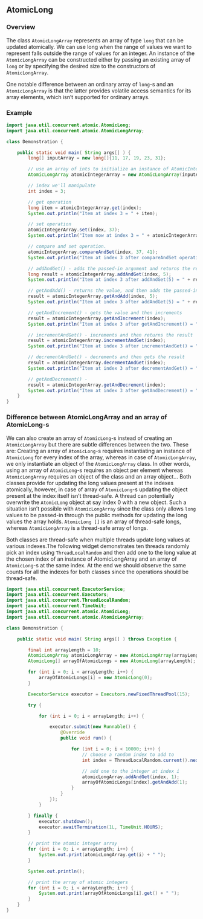 ## AtomicLong
### Overview

The class `AtomicLongArray` represents an array of type `long` that can be updated atomically. We can use long when the range of values we want to represent falls outside the range of values for an integer. An instance of the `AtomicLongArray` can be constructed either by passing an existing array of `long` or by specifying the desired size to the constructors of `AtomicLongArray`.

One notable difference between an ordinary array of `long`-s and an `AtomicLongArray` is that the latter provides volatile access semantics for its array elements, which isn’t supported for ordinary arrays.

### Example

```java
import java.util.concurrent.atomic.AtomicLong;
import java.util.concurrent.atomic.AtomicLongArray;

class Demonstration {

    public static void main( String args[] ) {
        long[] inputArray = new long[]{11, 17, 19, 23, 31};

        // use an array of ints to initialize an instance of AtomicIntegerArray
        AtomicLongArray atomicIntegerArray = new AtomicLongArray(inputArray);

        // index we'll manipulate
        int index = 3;

        // get operation
        long item = atomicIntegerArray.get(index);
        System.out.println("Item at index 3 = " + item);

        // set operation
        atomicIntegerArray.set(index, 37);
        System.out.println("Item now at index 3 = " + atomicIntegerArray.get(3));

        // compare and set operation.
        atomicIntegerArray.compareAndSet(index, 37, 41);
        System.out.println("Item at index 3 after compareAndSet operation = " + atomicIntegerArray.get(index));

        // addAndGet() - adds the passed-in argument and returns the result
        long result = atomicIntegerArray.addAndGet(index, 5);
        System.out.println("Item at index 3 after addAndGet(5) = " + result);

        // getAndAdd() - returns the value, and then adds the passed-in argument
        result = atomicIntegerArray.getAndAdd(index, 5);
        System.out.println("Item at index 3 after addAndGet(5) = " + result);

        // getAndIncrement() - gets the value and then increments
        result = atomicIntegerArray.getAndIncrement(index);
        System.out.println("Item at index 3 after getAndIncrement() = " + result);

        // incrementAndGet() - increments and then returns the result
        result = atomicIntegerArray.incrementAndGet(index);
        System.out.println("Item at index 3 after incrementAndGet() = " + result);

        // decrementAndGet() - decrements and then gets the result
        result = atomicIntegerArray.decrementAndGet(index);
        System.out.println("Item at index 3 after decrementAndGet() = " + result);

        // getAndDecrement() -
        result = atomicIntegerArray.getAndDecrement(index);
        System.out.println("Item at index 3 after getAndDecrement() = " + result);
    }
}
```
### Difference between AtomicLongArray and an array of AtomicLong-s

We can also create an array of `AtomicLong`-s instead of creating an `AtomicLongArray` but there are subtle differences between the two. These are: Creating an array of `AtomicLong`-s requires instantiating an instance of `AtomicLong` for every index of the array, whereas in case of `AtomicLongArray`, we only instantiate an object of the `AtomicLongArray` class. In other words, using an array of `AtomicLong`-s requires an object per element whereas `AtomicLongArray` requires an object of the class and an array object… Both classes provide for updating the long values present at the indexes atomically, however, in case of array of `AtomicLong`-s updating the object present at the index itself isn’t thread-safe. A thread can potentially overwrite the `AtomicLong` object at say index 0 with a new object. Such a situation isn’t possible with `AtomicLongArray` since the class only allows `long` values to be passed-in through the public methods for updating the long values the array holds. `AtomicLong []` is an array of thread-safe longs, whereas `AtomicLongArray` is a thread-safe array of longs.

Both classes are thread-safe when multiple threads update long values at various indexes.The following widget demonstrates ten threads randomly pick an index using `ThreadLocalRandom` and then add one to the long value at the chosen index of an instance of AtomicLongArray and an array of `AtomicLong`-s at the same index. At the end we should observe the same counts for all the indexes for both classes since the operations should be thread-safe.

```java
import java.util.concurrent.ExecutorService;
import java.util.concurrent.Executors;
import java.util.concurrent.ThreadLocalRandom;
import java.util.concurrent.TimeUnit;
import java.util.concurrent.atomic.AtomicLong;
import java.util.concurrent.atomic.AtomicLongArray;

class Demonstration {

    public static void main( String args[] ) throws Exception {

        final int arrayLength = 10;
        AtomicLongArray atomicLongArray = new AtomicLongArray(arrayLength);
        AtomicLong[] arrayOfAtomicLongs = new AtomicLong[arrayLength];

        for (int i = 0; i < arrayLength; i++) {
            arrayOfAtomicLongs[i] = new AtomicLong(0);
        }

        ExecutorService executor = Executors.newFixedThreadPool(15);

        try {

            for (int i = 0; i < arrayLength; i++) {

                executor.submit(new Runnable() {
                    @Override
                    public void run() {

                        for (int i = 0; i < 10000; i++) {
                            // choose a random index to add to
                            int index = ThreadLocalRandom.current().nextInt(arrayLength);

                            // add one to the integer at index i
                            atomicLongArray.addAndGet(index, 1);
                            arrayOfAtomicLongs[index].getAndAdd(1);
                        }
                    }
                });
            }

        } finally {
            executor.shutdown();
            executor.awaitTermination(1L, TimeUnit.HOURS);
        }

        // print the atomic integer array
        for (int i = 0; i < arrayLength; i++) {
            System.out.print(atomicLongArray.get(i) + " ");
        }

        System.out.println();

        // print the array of atomic integers
        for (int i = 0; i < arrayLength; i++) {
            System.out.print(arrayOfAtomicLongs[i].get() + " ");
        }
    }
}
```